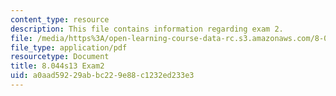 ```yaml
---
content_type: resource
description: This file contains information regarding exam 2.
file: /media/https%3A/open-learning-course-data-rc.s3.amazonaws.com/8-044-statistical-physics-i-spring-2013/a0aad59229abbc229e88c1232ed233e3_MIT8_044S13_E2.pdf
file_type: application/pdf
resourcetype: Document
title: 8.044s13 Exam2
uid: a0aad592-29ab-bc22-9e88-c1232ed233e3
---
```

